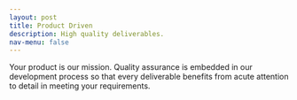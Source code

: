 ```yaml
---
layout: post
title: Product Driven
description: High quality deliverables.
nav-menu: false
---
```


Your product is our mission. Quality assurance is embedded in our development process so that every deliverable benefits from acute attention to detail in meeting your requirements.
